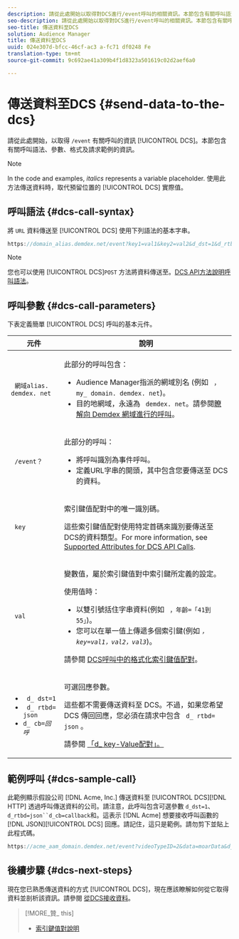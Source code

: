 ```yaml
---
description: 請從此處開始以取得對DCS進行/event呼叫的相關資訊。本節包含有關呼叫語法、參數、格式及請求範例的資訊。
seo-description: 請從此處開始以取得對DCS進行/event呼叫的相關資訊。本節包含有關呼叫語法、參數、格式及請求範例的資訊。
seo-title: 傳送資料至DCS
solution: Audience Manager
title: 傳送資料至DCS
uuid: 024e307d-bfcc-46cf-ac3 a-fc71 df0248 Fe
translation-type: tm+mt
source-git-commit: 9c692ae41a309b4f1d8323a501619c02d2aef6a0

---
```



# 傳送資料至DCS {#send-data-to-the-dcs}

請從此處開始，以取得 `/event` 有關呼叫的資訊 [!UICONTROL DCS]。本節包含有關呼叫語法、參數、格式及請求範例的資訊。

>[!NOTE]
>
>In the code and examples, *italics* represents a variable placeholder. 使用此方法傳送資料時，取代預留位置的 [!UICONTROL DCS] 實際值。

## 呼叫語法 {#dcs-call-syntax}

將 `URL` 資料傳送至 [!UICONTROL DCS] 使用下列語法的基本字串。

```js
https://domain_alias.demdex.net/event?key1=val1&key2=val2&d_dst=1&d_rtbd=json&d_cb=callback
```

>[!NOTE]
>
>您也可以使用 [!UICONTROL DCS]`POST` 方法將資料傳送至。[DCS API方法說明呼叫語法](../../../api/dcs-intro/dcs-api-reference/dcs-api-methods.md)。

## 呼叫參數 {#dcs-call-parameters}

下表定義簡單 [!UICONTROL DCS] 呼叫的基本元件。

<table id="table_5F6A5B324EB848168543386516FBF384"> 
 <thead> 
  <tr> 
   <th colname="col1" class="entry"> 元件 </th> 
   <th colname="col2" class="entry"> 說明 </th> 
  </tr> 
 </thead>
 <tbody> 
  <tr> 
   <td colname="col1"> <p> <code> 網域alias. demdex. net</code> </p> </td> 
   <td colname="col2"> <p>此部分的呼叫包含： </p> <p> 
     <ul id="ul_3EDA9C7BA6794D06BCB07A75A9BD2372"> 
      <li id="li_74624CA78D6F4536A8164AE1FA1DECB9"><span class="keyword"> Audience Manager指派的網域別名</span> (例如 <code> ，my_ domain. demdex. net</code>)。 </li> 
      <li id="li_08ABE91CA247403AA480B3FB4BEF83BA">目的地網域，永遠為 <code> demdex. net</code>。請參閱<a href="../../../reference/demdex-calls.md">瞭解向 Demdex 網域進行的呼叫</a>。 </li> 
     </ul> </p> </td> 
  </tr> 
  <tr> 
   <td colname="col1"> <p> <code> /event？</code> </p> </td> 
   <td colname="col2"> <p>此部分的呼叫： </p> <p> 
     <ul id="ul_6332444A305A4F12A7CBE471CA508516"> 
      <li id="li_1C5C111B2B0E4621B3FC0C20D6516041">將呼叫識別為事件呼叫。 </li> 
      <li id="li_DBCE9B1C70604A629ECD7AC0A9052198">定義URL字串的開頭，其中包含您要傳送至 <span class="wintitle"> DCS</span>的資料。 </li> 
     </ul> </p> </td> 
  </tr> 
  <tr> 
   <td colname="col1"> <p> <code> key</code> </p> </td> 
   <td colname="col2"> <p>索引鍵值配對中的唯一識別碼。 </p> <p>這些索引鍵值配對使用特定首碼來識別要傳送至 <span class="wintitle"> DCS</span>的資料類型。For more information, see <a href="../../../api/dcs-intro/dcs-api-reference/dcs-keys.md"> Supported Attributes for DCS API Calls</a>. </p> </td> 
  </tr> 
  <tr> 
   <td colname="col1"> <p> <code> val</code> </p> </td> 
   <td colname="col2"> <p>變數值，屬於索引鍵值對中索引鍵所定義的設定。 </p> <p>使用值時： </p> <p> 
     <ul id="ul_624DC78759F74AD8920220058E54E083"> 
      <li id="li_091E5B4820EC4A93B775433E428E74AB">以雙引號括住字串資料(例如 <code> ，年齡=「41到55」</code>)。 </li> 
      <li id="li_C558E3BA6EE34413BBBB962D4CD0D10E">您可以在單一值上傳遞多個索引鍵(例如 <i><code>，key</i>=<i>val1，val2，val3</i></code></i>)。 </i></li> 
     </ul> </p> <p>請參閱 <a href="../../../api/dcs-intro/dcs-api-reference/dcs-key-format.md"> DCS呼叫中的格式化索引鍵值配對</a>。 </p> </td>
  </tr> 
  <tr> 
   <td colname="col1"> <p> 
     <ul id="ul_36E2C1A0538D4D2C94DFC1335720A524"> 
      <li id="li_8902EED431CE4F0189A94868FA52DB1F"> <code> d_ dst=1</code> </li> 
      <li id="li_4B6B29499D444E31808DE0A9AA0442D0"> <code> d_ rtbd= json</code> </li> 
      <li id="li_3430CD0438604B83BE6437E6EC480816"> <code>d_ cb=<i>回呼</i></code> </li>
     </ul> </p> </td> 
   <td colname="col2"> <p>可選回應參數。 </p> <p> 這些都不需要傳送資料至 <span class="wintitle"> DCS</span>。不過，如果您希望 <span class="wintitle"> DCS</span> 傳回回應，您必須在請求中包含 <code> d_ rtbd= json</code> 。 </p> <p>請參閱 <a href="../../../api/dcs-intro/dcs-api-reference/dcs-keys.md#d-attributes"> 「d_ key-Value配對」。</a> </p> </td> 
  </tr>
 </tbody>
</table>

## 範例呼叫 {#dcs-sample-call}

此範例顯示假設公司 [!DNL Acme, Inc.] 傳送資料至 [!UICONTROL DCS][!DNL HTTP] 透過呼叫傳送資料的公司。請注意，此呼叫包含可選參數 `d_dst=1`、 `d_rtbd=json``d_cb=callback`和。這表示 [!DNL Acme] 想要接收呼叫函數的 [!DNL JSON][!UICONTROL DCS] 回應。請記住，這只是範例。請勿剪下並貼上此程式碼。

```js
https://acme_aam_domain.demdex.net/event?videoTypeID=2&data=moarData&d_dst=1&d_rtbd=json&d_cb=acme_callback
```

## 後續步驟 {#dcs-next-steps}

現在您已熟悉傳送資料的方式 [!UICONTROL DCS]，現在應該瞭解如何從它取得資料並剖析該資訊。請參閱 [從DCS接收資料](../../../api/dcs-intro/dcs-event-calls/dcs-url-receive.md)。

>[!MORE_贊_ this]
>
>* [索引鍵值對說明](../../../reference/key-value-pairs-explained.md)

